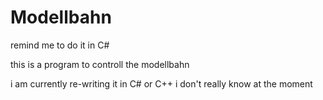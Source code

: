 # Modellbahn
remind me to do it in C#

this is a program to controll the modellbahn

i am currently re-writing it in C# or C++ i don't really know at the moment 
